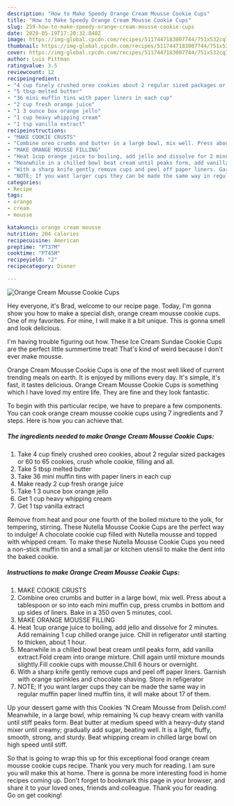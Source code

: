 ```yaml
---
description: "How to Make Speedy Orange Cream Mousse Cookie Cups"
title: "How to Make Speedy Orange Cream Mousse Cookie Cups"
slug: 259-how-to-make-speedy-orange-cream-mousse-cookie-cups
date: 2020-05-19T17:20:32.840Z
image: https://img-global.cpcdn.com/recipes/5117447183007744/751x532cq70/orange-cream-mousse-cookie-cups-recipe-main-photo.jpg
thumbnail: https://img-global.cpcdn.com/recipes/5117447183007744/751x532cq70/orange-cream-mousse-cookie-cups-recipe-main-photo.jpg
cover: https://img-global.cpcdn.com/recipes/5117447183007744/751x532cq70/orange-cream-mousse-cookie-cups-recipe-main-photo.jpg
author: Luis Pittman
ratingvalue: 3.5
reviewcount: 12
recipeingredient:
- "4 cup finely crushed oreo cookies about 2 regular sized packages or 60 to 65 cookies crush whole cookie filling and all"
- "5 tbsp melted butter"
- "36 mini muffin tins with paper liners in each cup"
- "2 cup fresh orange juice"
- "1 3 ounce box orange jello"
- "1 cup heavy whipping cream"
- "1 tsp vanilla extract"
recipeinstructions:
- "MAKE COOKIE CRUSTS"
- "Combine oreo crumbs and butter in a large bowl, mix well. Press about a tablespoon or so into each mini muffin cup, press crumbs in bottom and up sides of liners. Bake in a 350 oven 5 minutes, cool."
- "MAKE ORANGE MOUSSE FILLING"
- "Heat 1cup orange juice to boiling, add jello and dissolve for 2 minutes. Add remaining 1 cup chilled orange juice. Chill in refigerator until starting to thicken, about 1 hour."
- "Meanwhile in a chilled bowl beat cream until peaks form, add vanilla extract.Fold cream into orange mixture. Chill again until mixture mounds slightly.Fill cookie cups with mousse.Chill 6 hours or overnight."
- "With a sharp knife gently remove cups and peel off paper liners. Garnish with orange sprinkles and chocolate shaving. Store in refigerator"
- "NOTE; If you want larger cups they can be made the same way in regular muffin paper lined muffin tins, it will make about 17 of them."
categories:
- Recipe
tags:
- orange
- cream
- mousse

katakunci: orange cream mousse 
nutrition: 204 calories
recipecuisine: American
preptime: "PT37M"
cooktime: "PT45M"
recipeyield: "2"
recipecategory: Dinner

---
```



![Orange Cream Mousse Cookie Cups](https://img-global.cpcdn.com/recipes/5117447183007744/751x532cq70/orange-cream-mousse-cookie-cups-recipe-main-photo.jpg)

Hey everyone, it's Brad, welcome to our recipe page. Today, I'm gonna show you how to make a special dish, orange cream mousse cookie cups. One of my favorites. For mine, I will make it a bit unique. This is gonna smell and look delicious.

I&#39;m having trouble figuring out how. These Ice Cream Sundae Cookie Cups are the perfect little summertime treat! That&#39;s kind of weird because I don&#39;t ever make mousse.

Orange Cream Mousse Cookie Cups is one of the most well liked of current trending meals on earth. It is enjoyed by millions every day. It's simple, it's fast, it tastes delicious. Orange Cream Mousse Cookie Cups is something which I have loved my entire life. They are fine and they look fantastic.


To begin with this particular recipe, we have to prepare a few components. You can cook orange cream mousse cookie cups using 7 ingredients and 7 steps. Here is how you can achieve that.

<!--inarticleads1-->

##### The ingredients needed to make Orange Cream Mousse Cookie Cups:

1. Take 4 cup finely crushed oreo cookies, about 2 regular sized packages or 60 to 65 cookies, crush whole cookie, filling and all.
1. Take 5 tbsp melted butter
1. Take 36 mini muffin tins with paper liners in each cup
1. Make ready 2 cup fresh orange juice
1. Take 1 3 ounce box orange jello
1. Get 1 cup heavy whipping cream
1. Get 1 tsp vanilla extract


Remove from heat and pour one fourth of the boiled mixture to the yolk, for tempering, stirring. These Nutella Mousse Cookie Cups are the perfect way to indulge! A chocolate cookie cup filled with Nutella mousse and topped with whipped cream. To make these Nutella Mousse Cookie Cups you need a non-stick muffin tin and a small jar or kitchen utensil to make the dent into the baked cookie. 

<!--inarticleads2-->

##### Instructions to make Orange Cream Mousse Cookie Cups:

1. MAKE COOKIE CRUSTS
1. Combine oreo crumbs and butter in a large bowl, mix well. Press about a tablespoon or so into each mini muffin cup, press crumbs in bottom and up sides of liners. Bake in a 350 oven 5 minutes, cool.
1. MAKE ORANGE MOUSSE FILLING
1. Heat 1cup orange juice to boiling, add jello and dissolve for 2 minutes. Add remaining 1 cup chilled orange juice. Chill in refigerator until starting to thicken, about 1 hour.
1. Meanwhile in a chilled bowl beat cream until peaks form, add vanilla extract.Fold cream into orange mixture. Chill again until mixture mounds slightly.Fill cookie cups with mousse.Chill 6 hours or overnight.
1. With a sharp knife gently remove cups and peel off paper liners. Garnish with orange sprinkles and chocolate shaving. Store in refigerator
1. NOTE; If you want larger cups they can be made the same way in regular muffin paper lined muffin tins, it will make about 17 of them.


Up your dessert game with this Cookies &#39;N Cream Mousse from Delish.com! Meanwhile, in a large bowl, whip remaining ¾ cup heavy cream with vanilla until stiff peaks form. Beat butter at medium speed with a heavy-duty stand mixer until creamy; gradually add sugar, beating well. It is a light, fluffy, smooth, strong, and sturdy. Beat whipping cream in chilled large bowl on high speed until stiff. 

So that is going to wrap this up for this exceptional food orange cream mousse cookie cups recipe. Thank you very much for reading. I am sure you will make this at home. There is gonna be more interesting food in home recipes coming up. Don't forget to bookmark this page in your browser, and share it to your loved ones, friends and colleague. Thank you for reading. Go on get cooking!
